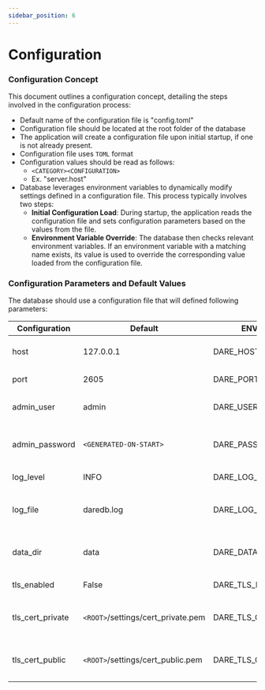 ```yaml
---
sidebar_position: 6
---
```


# Configuration

### Configuration Concept

This document outlines a configuration concept, detailing the steps involved in the configuration process:

* Default name of the configuration file is "config.toml" 
* Configuration file should be located at the root folder of the database
* The application will create a configuration file upon initial startup, if one is not already present.
* Configuration file uses ```TOML``` format
* Configuration values should be read as follows:
    + ```<CATEGORY><CONFIGURATION>```
    + Ex. "server.host"
* Database leverages environment variables to dynamically modify settings defined in a configuration file. This process typically involves two steps:
    + **Initial Configuration Load**: During startup, the application reads the configuration file and sets configuration parameters based on the values from the file.
    + **Environment Variable Override**: The  database then checks relevant environment variables. If an environment variable with a matching name exists, its value is used to override the corresponding value loaded from the configuration file.

### Configuration Parameters and Default Values

The database should use a configuration file that will defined following parameters:

| **Configuration** | **Default** | **ENV Name** | **Description** | **Category**| **Status**|
|---|---|---|---|---|---|
| host| 127.0.0.1 | DARE_HOST | Name or IP address of the server | server | added: v0.0.3|
| port | 2605 | DARE_PORT | Port number for the server | server |added: v0.0.3|
| admin_user | admin | DARE_USER | Username for the admin user (future auth) | server | added: v0.0.3|
| admin_password | ```<GENERATED-ON-START>``` | DARE_PASSWORD | Password for the admin user (future implementation) | server |added: v0.0.3|
| log_level | INFO | DARE_LOG_LEVEL | Log level | log | added: v0.0.3|
| log_file | daredb.log | DARE_LOG_FILE | Path to the desired location for log files (optional) | log | added: v0.0.3|
| data_dir | data | DARE_DATA_DIR | Path to the desired location to persist data (if required) | settings | added: v0.0.3|
| tls_enabled | False | DARE_TLS_ENABLED | Enables HTTPS to access data | security | added: v0.0.3|
| tls_cert_private | `<ROOT>`/settings/cert_private.pem | DARE_TLS_CERT_PRIVATE | Private certificate for secure connection | security | added: v0.0.3
| tls_cert_public | `<ROOT>`/settings/cert_public.pem | DARE_TLS_CERT_PUBLIC | Public certificate for secure connection | security | added: v0.0.3|


